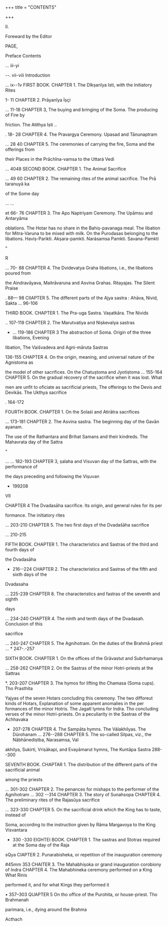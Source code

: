 +++
title = "CONTENTS"

+++

II. 

Foreward by the Editor 

PAGE, 

Preface Contents 

... iii-yi 

--. vii-viii Introduction 

... ix--1v FIRST BOOK. CHAPTER 1. The Dîkṣanîya Isti, with the Initiatory Rites 

1- 11 CHAPTER 2. Prāyanîya İṣçi 

... 11-18 CHAPTER 3, The buying and bringing of the Soma. The producing of Fire by 

friction. The Atithya Iṣti .. 

. 18- 28 CHAPTER 4. The Pravargya Ceremony. Upasad and Tānunaptram 

... 28 40 CHAPTER 5. The ceremonies of carrying the fire, Soma and the offerings from 

their Places in the Prāchîna-vamsa to the Uttará Vedi 

... 4048 SECOND BOOK. CHAPTER 1. The Animal Sacrifice 

... 49 60 CHAPTER 2. The remaining rites of the animal sacrifice. The Prā taranuyā ka 

of the Some day 

... ... 

et 66- 76 CHAPTER 3. The Apo Naptriyam Ceremony. The Upāmsu and Antaryāma 

oblations. The Hotar has no share in the Bahiṣ-pavanaga meal. The libation for Mitra-Varuna to be mixed with milk. On the Purodasas belonging to the libations. Haviṣ-Parikti. Akṣara-pamkti. Narásamsa Pamkti. Savana-Pamkti 

" 

R 

... 70- 88 CHAPTER 4. The Dvidevatya Graha libations, i.e., the libations poured from 

the Aindravāyava, Maitrāvaruna and Asvina Grahas. Ritayajas. The Silent Praise 

. 88— 98 CIIAPTER 5. The different parts of the Ajya sastra : Ahāva, Nivid, Sakta ... 96-106 

THIRD BOOK. CHAPTER 1. The Pra-uga Sastra. Vaṣatkāra. The Nivids 

.. 107-119 CHAPTER 2. The Marutvatiya and Niṣkevalya sastras 

* ... 119-186 CHAPTER 3 The abstraction of Soma. Origin of the three libations, Evening 

libation, The Vaišvadeva and Agni-māruta Sastras 

136-155 CHAPTER 4. On the origin, meaning, and universal nature of the Agnistoma as 

the model of other sacrifices. On the Chatuṣtoma and Jyotiṣtoma ... 155-164 CHAPTER 5. On the gradual récovery of the sacrifice when it was lost. What 

men are unfit to oficiate as sacrificial priests, The offerings to the Devis and Devikās. The Ukthya sacrifice 

. 164-172 

FOURTH BOOK. CHAPTER 1. On the Solaśi and Atirātra sacrifices 

... 173-181 CHAPTER 2. The Asvina sastra. The beginning day of the Gavān ayanam. 

The use of the Rathantara and Brihat Samans and their kindreds. The Mahavrata day of the Sattra 

" 

... ... 182-193 CHAPTER 3, ṣalaha and Visuvan day of the Sattras, with the performance of 

the days preceding and following the Viṣuvan 

- 199208 

VII 

CHAPTER 4 The Dvadasāha sacrifice. Its origin, and general rules for its per 

formance. The initiatory rites 

... 203-210 CHAPTER 5. The two first days of the Dvadašāha sacrifice 

... 210-215 

FIFTH BOOK. CHAPTER 1. The characteristics and Sastras of the third and fourth days of 

the Dvadasāha 

- 216--224 CHAPTER 2. The characteristics and Sastras of the fifth and sixth days of the 

Dvadasaha 

... 225-239 CHAPTER 8. The characteristics and fastras of the seventh and sighth 

days 

... 234-240 CHAPTER 4. The ninth and tenth days of the Dvadasah. Conclusion of this 

sacrifice 

... 240-247 CHAPTER 5. The Agnihotram. On the duties of the Brahmā priest ... * 247-.-257 

SIXTH BOOK. CHAPTER 1. On the offices of the Grāvastut and Subrhamanya 

... 258-262 CHAPTER 2. On the Sastras of the minor Hotri-priests at the Sattras 

*. 203-207 CHAPTER 3. The hymos for lifting tho Chamasa (Soma cups). Tho Prasthita 

Yajyas of the seven Hotars concluding this ceremony. The two difforeut kinds of Hotars, Explanation of some apparent anomalies in the per formances of the minor Hotris. The Jagatî lymns for Indra. Tho concluding verses of the minor Hotri-priests. On a peculiarity in the Sastras of the Achhavaka 

- 207-278 CHAPTER 4. The Sampāta hymns. The Válakhilyas. The Dürohanam ... 276--288 CHAPTER 5. The so-called Silpas, viz., the Nābhānediṣtba, Narasamsa, Val 

akhilya, Sukirti, Vriṣākapi, and Evayāmarut hymns, The Kuntāpa Sastra 288--300 

SEVENTH BOOK. CHAPTAR 1. The distribution of the different parts of the sacrificial animal 

among the priests 

... 301-302 CHAPTER 2. The penances for mishaps to the performer of the Agnihotram ... 302 --314 CHAPTER 3. The story of Sunahsopa CHAPTER 4. The preliminary rites of the Rajasûya sacrifice 

... 323-330 CHAPTER 5. On the sacrificial drink which the King has to taste, instead of 

Soma, according to the instruction given by Rāma Margavoya to the King Visvantara 

- 330 -330 EIGHTEI BOOK. CHAPTER 1. The sastras and Stotras required at the Soma day of the Raja 

sQya CIAPTER 2. Punarabisheka, or repetition of the inauguration ceremony 

\#45mm 353 CHAITER 3. The Mahabhiṣoka or grand inauguration corobiony of Indra CHAPTER 4. The Mahabhineka ceremony performed on a King What Rinis 

performed it, and for what Kings they performed it 

• 357–303 QUAPTER 5 On tho office of the Purohita, or house-priest. Tho Brahmanah 

parimara, i.e., dying around the Brahma 

Acthach 
